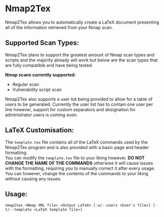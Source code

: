 # Nmap2Tex


Nmap2Tex allows you to automatically create a LaTeX document presenting all of the information retrieved from your Nmap scan.  


## Supported Scan Types:
Nmap2Tex plans to support the greatest amount of Nmap scan types and scripts and the majority already will work but below are the scan types that are fully compatible and have being tested.  
  
__Nmap scans currently supported:__  
- Regular scan
- Vulnerability script scan

Nmap2Tex also supports a user list being provided to allow for a table of users to be generated. Currently the user list has to contain one user per line however, support for custom separators and designation for administrator users is coming soon.


## LaTeX Customisation:

The `template.tex` file contains all of the LaTeX commands used by the Nmap2Tex program and is also provided with a basic page and header formatting.  
You can modify the `template.tex` file to your liking however, **DO NOT CHANGE THE NAME OF THE COMMANDS** otherwise it will cause issues with the formatting, requiring you to manually correct it after every usage.  
You can however, change the contents of the commands to your liking without causing any issues.  


## Usage:

`nmap2tex <Nmap XML file> <Output LaTeX> [-u/--users <User's file>] [-t/--template <LaTeX template file>]`

